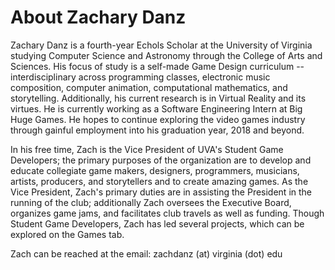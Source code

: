 # About Zachary Danz

Zachary Danz is a fourth-year Echols Scholar at the University of Virginia studying Computer Science and Astronomy through the College of Arts and Sciences. His focus of study is a self-made Game Design curriculum --interdisciplinary across programming classes, electronic music composition, computer animation, computational mathematics, and storytelling. Additionally, his current research is in Virtual Reality and its virtues. He is currently working as a Software Engineering Intern at Big Huge Games. He hopes to continue exploring the video games industry through gainful employment into his graduation year, 2018 and beyond.

In his free time, Zach is the Vice President of UVA's Student Game Developers; the primary purposes of the organization are to develop and educate collegiate game makers, designers, programmers, musicians, artists, producers, and storytellers and to create amazing games. As the Vice President, Zach's primary duties are in assisting the President in the running of the club; additionally Zach oversees the Executive Board, organizes game jams, and facilitates club travels as well as funding. Though Student Game Developers, Zach has led several projects, which can be explored on the Games tab.

Zach can be reached at the email: zachdanz (at) virginia (dot) edu
